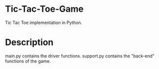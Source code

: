 # Tic-Tac-Toe-Game
Tic Tac Toe implementation in Python. 

# Description
main.py contains the driver functions.
support.py contains the "back-end" functions of the game.


